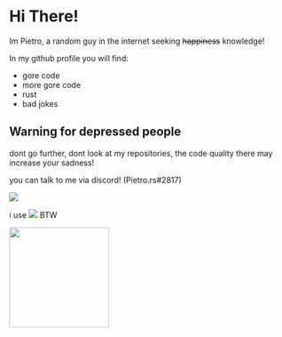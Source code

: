 # Hi There!

Im Pietro, a random guy in the internet seeking ~~happiness~~ knowledge!

In my github profile you will find:
* gore code
* more gore code
* rust
* bad jokes 

## Warning for depressed people
dont go further, dont look at my repositories, the code quality there may increase your sadness!

you can talk to me via discord! (Pietro.rs#2817)


<img src=https://img.shields.io/badge/Rust-orange></img>
<br>

i use <img src=https://i.imgur.com/1UXzydb.png></img> BTW


<img height="180em" src="https://github-readme-stats-eight-theta.vercel.app/api/top-langs/?username=pietro222222&hide=Shell,Makefile,Emacs%20Lisp,Lua&layout=compact&theme=onedark&hide_border=true"/>
